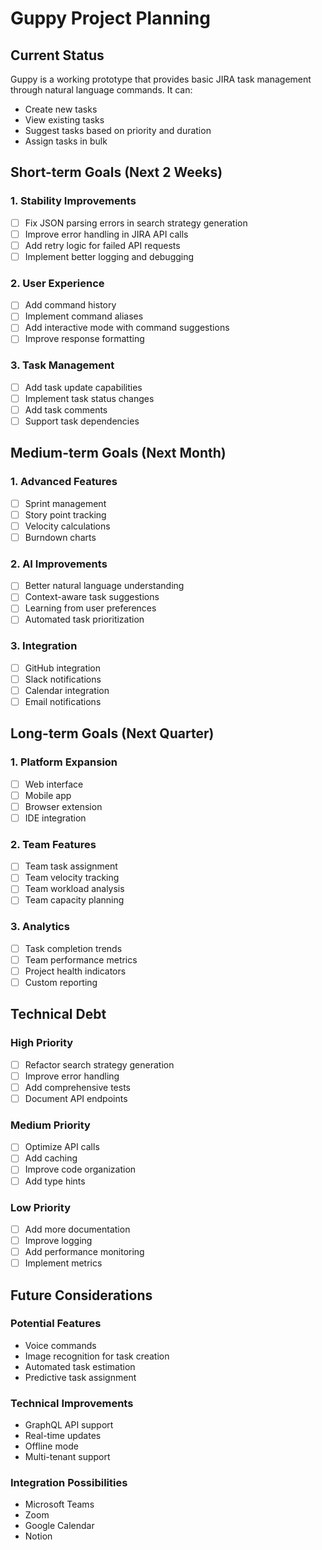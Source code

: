 # Guppy Project Planning

## Current Status

Guppy is a working prototype that provides basic JIRA task management through natural language commands. It can:
- Create new tasks
- View existing tasks
- Suggest tasks based on priority and duration
- Assign tasks in bulk

## Short-term Goals (Next 2 Weeks)

### 1. Stability Improvements
- [ ] Fix JSON parsing errors in search strategy generation
- [ ] Improve error handling in JIRA API calls
- [ ] Add retry logic for failed API requests
- [ ] Implement better logging and debugging

### 2. User Experience
- [ ] Add command history
- [ ] Implement command aliases
- [ ] Add interactive mode with command suggestions
- [ ] Improve response formatting

### 3. Task Management
- [ ] Add task update capabilities
- [ ] Implement task status changes
- [ ] Add task comments
- [ ] Support task dependencies

## Medium-term Goals (Next Month)

### 1. Advanced Features
- [ ] Sprint management
- [ ] Story point tracking
- [ ] Velocity calculations
- [ ] Burndown charts

### 2. AI Improvements
- [ ] Better natural language understanding
- [ ] Context-aware task suggestions
- [ ] Learning from user preferences
- [ ] Automated task prioritization

### 3. Integration
- [ ] GitHub integration
- [ ] Slack notifications
- [ ] Calendar integration
- [ ] Email notifications

## Long-term Goals (Next Quarter)

### 1. Platform Expansion
- [ ] Web interface
- [ ] Mobile app
- [ ] Browser extension
- [ ] IDE integration

### 2. Team Features
- [ ] Team task assignment
- [ ] Team velocity tracking
- [ ] Team workload analysis
- [ ] Team capacity planning

### 3. Analytics
- [ ] Task completion trends
- [ ] Team performance metrics
- [ ] Project health indicators
- [ ] Custom reporting

## Technical Debt

### High Priority
- [ ] Refactor search strategy generation
- [ ] Improve error handling
- [ ] Add comprehensive tests
- [ ] Document API endpoints

### Medium Priority
- [ ] Optimize API calls
- [ ] Add caching
- [ ] Improve code organization
- [ ] Add type hints

### Low Priority
- [ ] Add more documentation
- [ ] Improve logging
- [ ] Add performance monitoring
- [ ] Implement metrics

## Future Considerations

### Potential Features
- Voice commands
- Image recognition for task creation
- Automated task estimation
- Predictive task assignment

### Technical Improvements
- GraphQL API support
- Real-time updates
- Offline mode
- Multi-tenant support

### Integration Possibilities
- Microsoft Teams
- Zoom
- Google Calendar
- Notion 